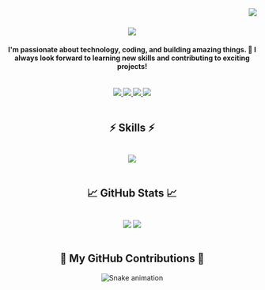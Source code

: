 <img align="right" src="https://visitor-badge.laobi.icu/badge?page_id=JehadRakib.JehadRakib" />

<h1 align="center">
  <img src="https://readme-typing-svg.herokuapp.com/?font=Righteous&size=35&center=true&vCenter=true&width=500&height=70&duration=4000&lines=Hi+There!+👋;+I'm+Jehad+Bin+Rakib;"/>
</h1>

<h4 align="center">I'm passionate about technology, coding, and building amazing things. 🚀 I always look forward to learning new skills and contributing to exciting projects!</h4>

<br />

<div align="center">
  <a href="https://github.com/JehadRakib">
    <img src="https://img.shields.io/badge/GitHub-100000?style=for-the-badge&logo=github&logoColor=white" />
  </a>
  <a href="https://facebook.com/YOURFACEBOOKUSERNAME">
    <img src="https://img.shields.io/badge/Facebook-1877F2?style=for-the-badge&logo=facebook&logoColor=white" />
  </a>
  <a href="https://linkedin.com/in/YOURLINKEDINUSERNAME">
    <img src="https://img.shields.io/badge/LinkedIn-0077B5?style=for-the-badge&logo=linkedin&logoColor=white"/>
  </a>
  <a href="https://instagram.com/YOURINSTAGRAMUSERNAME">
    <img src="https://img.shields.io/badge/Instagram-E4405F?style=for-the-badge&logo=instagram&logoColor=white"/>
  </a>
</div>

<br />

<h2 align="center">⚡ Skills ⚡</h2>
<br />
<div align="center">
  <img src="https://skillicons.dev/icons?i=html,css,js,python,c,cpp" />
</div>

<br />

<h2 align="center">📈 GitHub Stats 📈</h2>
<br />
<div align="center">
  <img src="https://github-profile-summary-cards.vercel.app/api/cards/profile-details?username=JehadRakib&theme=react" />
  <img src="https://github-profile-summary-cards.vercel.app/api/cards/stats?username=JehadRakib&theme=react" />
</div>

<br />

<div align="center">
  <h2>🐍 My GitHub Contributions 🐍</h2>
  <img src="https://raw.githubusercontent.com/JehadRakib/JehadRakib/output/github-contribution-grid-snake.svg" alt="Snake animation" />
</div>
